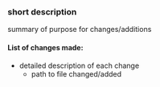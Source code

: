 ### short description
summary of purpose for changes/additions

#### List of changes made:
- detailed description of each change
  - path to file changed/added
